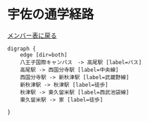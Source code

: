 # 宇佐の通学経路

[メンバー表に戻る](member.md#メンバー表)

```graphviz
digraph {
    edge [dir=both]
    八王子国際キャンパス　-> 高尾駅 [label=バス]
    高尾駅 -> 西国分寺駅 [label=中央線]
    西国分寺駅 -> 新秋津駅 [label=武蔵野線]
    新秋津駅 -> 秋津駅 [label=徒歩]
    秋津駅 -> 東久留米駅 [label=西武池袋線]
    東久留米駅 -> 家 [label=徒歩]
    
}
```

